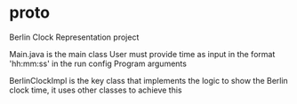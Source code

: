 proto
=====

Berlin Clock Representation project


Main.java is the main class
User must provide time as input in the format 'hh:mm:ss' in the run config Program arguments

BerlinClockImpl is the key class that implements the logic to show the Berlin clock time, it uses
other classes to achieve this